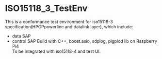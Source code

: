 # ISO15118_3_TestEnv
This is a conformance test environment for iso15118-3 specification(HPGPpowerline and datalink layer), which include:  
- data SAP
- control SAP
Build with C++, boost.asio, sdplog, pigpiod lib on Raspberry Pi4  
To be integrated with iso15118-4 and test UI.  